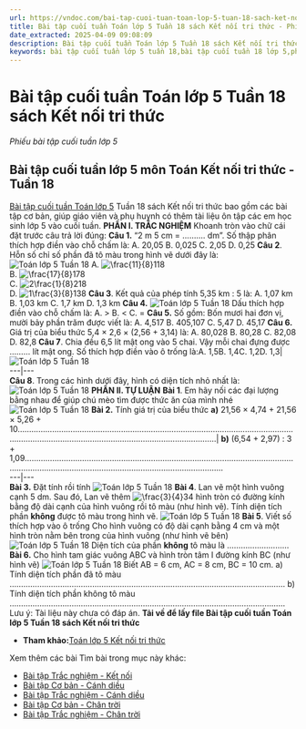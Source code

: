 ```yaml
---
url: https://vndoc.com/bai-tap-cuoi-tuan-toan-lop-5-tuan-18-sach-ket-noi-tri-thuc-334554
title: Bài tập cuối tuần Toán lớp 5 Tuần 18 sách Kết nối tri thức - Phiếu bài tập cuối tuần lớp 5 - VnDoc.com
date_extracted: 2025-04-09 09:08:09
description: Bài tập cuối tuần Toán lớp 5 Tuần 18 sách Kết nối tri thức với cuộc sống gồm các bài tập Toán 5 bám sát chương trình học sách Kết nối, giúp các em học sinh ôn tập thật tốt kiến thức trong tuần vừa qua.
keywords: bài tập cuối tuần lớp 5 tuần 18,bài tập cuối tuần 18 lớp 5,phiếu bài tập toán tuần 18 lớp 5,Bài tập cuối tuần môn Toán lớp 5 Kết nối,giải Toán lớp 5,giải bài tập toán 5,toán lớp 5,bài tập toán lớp 5,bài tập toán lớp 5 tuần 18 kết nối tri thức,Đề kiểm tra cuối tuần Toán lớp 5 Kết nối,Bài tập cuối tuần Toán lớp 5 sách Kết nối tri thức tuần 18
---
```


# Bài tập cuối tuần Toán lớp 5 Tuần 18 sách Kết nối tri thức
 _Phiếu bài tập cuối tuần lớp 5_
## **Bài tập cuối tuần lớp 5 môn Toán Kết nối tri thức - Tuần 18**
[Bài tập cuối tuần Toán lớp 5](<https://vndoc.com/de-kiem-tra-cuoi-tuan-toan5>) Tuần 18  sách Kết nối tri thức bao gồm các bài tập cơ bản, giúp giáo viên và phụ huynh có thêm tài liệu ôn tập các em học sinh lớp 5 vào cuối tuần.
**PHẦN I. TRẮC NGHIỆM**
Khoanh tròn vào chữ cái đặt trước câu trả lời đúng:
**Câu 1.** “2 m 5 cm = ………. dm”. Số thập phân thích hợp điền vào chỗ chấm là:
A. 20,05
B. 0,025
C. 2,05
D. 0,25
**Câu 2**. Hỗn số chỉ số phần đã tô màu trong hình vẽ dưới đây là:
![Toán lớp 5 Tuần 18](https://i.vdoc.vn/data/image/2025/01/08/Toan-5-tuan-18-1.jpg)
A. ![\\frac{11}{8}](https://i.vdoc.vn/data/image/blank.png)118  
B. ![\\frac{17}{8}](https://i.vdoc.vn/data/image/blank.png)178  
C. ![2\\frac{1}{8}](https://i.vdoc.vn/data/image/blank.png)218  
D. ![1\\frac{3}{8}](https://i.vdoc.vn/data/image/blank.png)138
**Câu 3**. Kết quả của phép tính 5,35 km : 5 là:
A. 1,07 km
B. 1,03 km
C. 1,7 km
D. 1,3 km
**Câu 4.**
![Toán lớp 5 Tuần 18](https://i.vdoc.vn/data/image/2025/01/08/Toan-5-tuan-18-2.jpg)
Dấu thích hợp điền vào chỗ chấm là:
A. >
B. <
C. =
**Câu 5.** Số gồm: Bốn mươi hai đơn vị, mười bảy phần trăm được viết là:
A. 4,517
B. 405,107
C. 5,47
D. 45,17
**Câu 6.** Giá trị của biểu thức 5,4 × 2,6 × \(2,56 + 3,14\) là:
A. 80,028
B. 80,28
C. 82,08
D. 82,8
**Câu 7**. Chia đều 6,5 lít mật ong vào 5 chai.
Vậy mỗi chai đựng được ……… lít mật ong.
Số thích hợp điền vào ô trống là:A. 1,5B. 1,4C. 1,2D. 1,3| ![Toán lớp 5 Tuần 18](https://i.vdoc.vn/data/image/2025/01/08/Toan-5-tuan-18-3.jpg)  
---|---  
**Câu 8**. Trong các hình dưới đây, hình có diện tích nhỏ nhất là:
![Toán lớp 5 Tuần 18](https://i.vdoc.vn/data/image/2025/01/08/Toan-5-tuan-18-4.jpg)
**PHẦN II. TỰ LUẬN**
**Bài 1**. Em hãy nối các đại lượng bằng nhau để giúp chú mèo tìm được thức ăn của mình nhé
![Toán lớp 5 Tuần 18](https://i.vdoc.vn/data/image/2025/01/08/Toan-5-tuan-18-5.jpg)
**Bài 2.** Tính giá trị của biểu thức
**a\)** 21,56 × 4,74 + 21,56 × 5,26 + 10…………………………………………………………………………………………………………………………………………………………………………………………| **b\)** \(6,54 + 2,97\) : 3 + 1,09…………………………………………………………………………………………………………………………………………………………………………………………  
---|---  
**Bài 3.** Đặt tính rồi tính
![Toán lớp 5 Tuần 18](https://i.vdoc.vn/data/image/2025/01/08/Toan-5-tuan-18-6.jpg)
**Bài 4**. Lan vẽ một hình vuông cạnh 5 dm. Sau đó, Lan vẽ thêm ![\\frac{3}{4}](https://i.vdoc.vn/data/image/blank.png)34 hình tròn có đường kính bằng độ dài cạnh của hình vuông rồi tô màu \(như hình vẽ\). Tính diện tích phần **không** được tô màu trong hình vẽ.
![Toán lớp 5 Tuần 18](https://i.vdoc.vn/data/image/2025/01/08/Toan-5-tuan-18-7.jpg)
**Bài 5**. Viết số thích hợp vào ô trống
Cho hình vuông có độ dài cạnh bằng 4 cm và một hình tròn nằm bên trong của hình vuông \(như hình vẽ bên\)
![Toán lớp 5 Tuần 18](https://i.vdoc.vn/data/image/2025/01/08/Toan-5-tuan-18-8.jpg)
Diện tích của phần **không** tô màu là ………………………
**Bài 6.** Cho hình tam giác vuông ABC và hình tròn tâm I đường kính BC \(như hình vẽ\)
![Toán lớp 5 Tuần 18](https://i.vdoc.vn/data/image/2025/01/08/Toan-5-tuan-18-9.jpg)
Biết AB = 6 cm, AC = 8 cm, BC = 10 cm.
a\) Tính diện tích phần đã tô màu
…………………………………………………………………………………………………………
b\) Tính diện tích phần không tô màu
…………………………………………………………………………………………………………
Lưu ý: Tài liệu này chưa có đáp án.
**Tải về để lấy file Bài tập cuối tuần Toán lớp 5 Tuần 18 sách Kết nối tri thức**
  * **Tham khảo:**[Toán lớp 5 Kết nối tri thức](<https://vndoc.com/toan-lop-5-ket-noi-tri-thuc>)

Xem thêm các bài Tìm bài trong mục này khác:
  * [Bài tập Trắc nghiệm - Kết nối](</bai-tap-cuoi-tuan-toan-lop-5-ket-noi-tri-thuc-tuan-18-334602>)
  * [Bài tập Cơ bản - Cánh diều](</bai-tap-cuoi-tuan-mon-toan-lop-5-tuan-18-de-2-159005>)
  * [Bài tập Trắc nghiệm - Cánh diều](</bai-tap-cuoi-tuan-toan-lop-5-canh-dieu-tuan-18-334662>)
  * [Bài tập Cơ bản - Chân trời](</phieu-bai-tap-cuoi-tuan-mon-toan-lop-5-tuan-18-187174>)
  * [Bài tập Trắc nghiệm - Chân trời](</bai-tap-cuoi-tuan-toan-lop-5-chan-troi-sang-tao-tuan-18-334607>)

